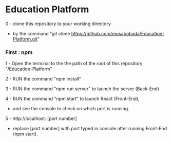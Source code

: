 # Education Platform 

0 - clone this repository to your working directory 
  - by the command "git clone https://github.com/musabobada/Education-Platform.git"
<!--
## Two method for running this file
-->
### First : npm

1 -  Open the terminal to the the path of the root of this repository "/Education-Platform"
  
2 - RUN the command "npm install"
  
3 - RUN the command "npm run server" to launch the server (Back-End)

4 - RUN the command "npm start" to launch React (Front-End),
  - and see the console to check on which port is running. 

5 - http://localhost: [port number] 
  - replace [port number] with port typed in console after running Front-End (npm start).

<!--
### Second : Docker

1 - Start the Docker app (Docker Desktop app should be installed) 
  
2 - Open the terminal to the the path of the root of this repository "/CRUD-App"
  
3 - Build the Docker image by the command "docker build -t [image name EXAMPLE: crud] [path EXAMPLE: . ]"

4 - Create Docker container by the command "docker run -t -ip 5000:5000 [image name or ID]"

- The flag "-ip" and "5000:5000" for specifying the port for the container

5 - Open http://localhost:5000" 
-->
